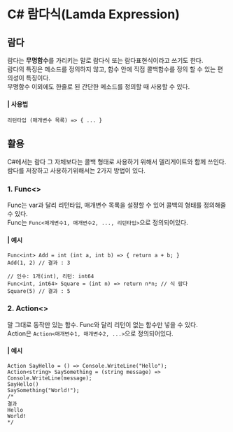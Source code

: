 # C# 람다식(Lamda Expression)

## 람다
람다는 **무명함수**를 가리키는 말로 람다식 또는 람다표현식이라고 쓰기도 한다. <br>
람다의 특징은 메소드를 정의하지 않고, 함수 안에 직접 콜백함수를 정의 할 수 있는 편의성이 특징이다. <br>
무명함수 이외에도 한줄로 된 간단한 메소드를 정의할 때 사용할 수 있다.
#### | 사용법
`리턴타입 (매개변수 목록) => { ... }`

## 활용
C#에서는 람다 그 자체보다는 콜백 형태로 사용하기 위해서 델리게이트와 함께 쓰인다. <br>
람다를 저장하고 사용하기위해서는 2가지 방법이 있다.

### 1. Func<>
Func는 var과 달리 리턴타입, 매개변수 목록을 설정할 수 있어 콜백의 형태를 정의해줄 수 있다. <br>
Func는 `Func<매개변수1, 매개변수2, ..., 리턴타입>`으로 정의되어있다.

#### | 예시
```CSharp
Func<int> Add = int (int a, int b) => { return a + b; }
Add(1, 2) // 결과 : 3

// 인수: 1개(int), 리턴: int64
Func<int, int64> Square = (int n) => return n*n; // 식 람다
Square(5) // 결과 : 5
```

### 2. Action<>
말 그대로 동작만 있는 함수. Func와 달리 리턴이 없는 함수만 넣을 수 있다. <br>
Action은 `Action<매개변수1, 매개변수2, ...>`으로 정의되어있다.

#### | 예시
```CSharp
Action SayHello = () => Console.WriteLine("Hello");
Action<string> SaySomething = (string message) => Console.WriteLine(message);
SayHello()
SaySomething("World!");
/*
결과
Hello
World!
*/
```
